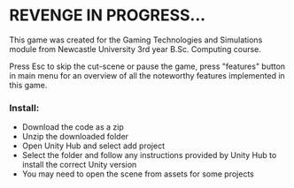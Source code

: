 # REVENGE IN PROGRESS...
This game was created for the Gaming Technologies and Simulations module from Newcastle University 3rd year B.Sc. Computing course.

Press Esc to skip the cut-scene or pause the game, press "features" button in main menu for an overview of all the noteworthy features implemented in this game.

### Install:
- Download the code as a zip
- Unzip the downloaded folder
- Open Unity Hub and select add project
- Select the folder and follow any instructions provided by Unity Hub to install the correct Unity version
- You may need to open the scene from assets for some projects
